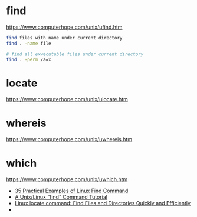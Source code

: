 # find
https://www.computerhope.com/unix/ufind.htm

```bash
find files with name under current directory
find . -name file

# find all exwecutable files under current directory
find . -perm /a=x
```

# locate
https://www.computerhope.com/unix/ulocate.htm

# whereis
https://www.computerhope.com/unix/uwhereis.htm

# which
https://www.computerhope.com/unix/uwhich.htm


* [35 Practical Examples of Linux Find Command](http://www.tecmint.com/35-practical-examples-of-linux-find-command/)
* [A Unix/Linux “find” Command Tutorial](http://content.hccfl.edu/pollock/Unix/FindCmd.htm)
* [Linux locate command: Find Files and Directories Quickly and Efficiently](http://www.if-not-true-then-false.com/2010/linux-locate-command-find-files-and-directories-quickly-and-efficiently/)
* []()
